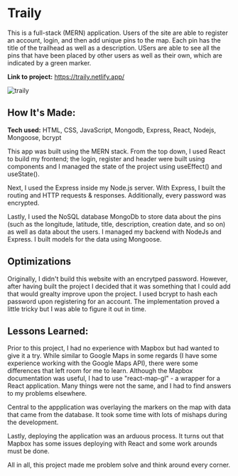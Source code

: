 # Traily
This is a full-stack (MERN) application. Users of the site are able to register an account, login, and then add unique pins to the map. Each pin has the title of the trailhead as well as a description. USers are able to see all the pins that have been placed by other users as well as their own, which are indicated by a green marker. 

**Link to project:** https://traily.netlify.app/

![traily](https://user-images.githubusercontent.com/62025065/176498706-8f16b2f2-25b6-491c-8850-c3fa108789ae.png)

## How It's Made:

**Tech used:** HTML, CSS, JavaScript, Mongodb, Express, React, Nodejs, Mongoose, bcrypt

This app was built using the MERN stack. From the top down, I used React to build my frontend; the login, register and header were built using components and I managed the state of the project using useEffect() and useState().

Next, I used the Express inside my Node.js server. With Express, I built the routing and HTTP requests & responses. Additionally, every password was encrypted.

Lastly, I used the NoSQL database MongoDb to store data about the pins (such as the longitude, latitude, title, description, creation date, and so on) as well as data about the users. I managed my backend with NodeJs and Express. I built models for the data using Mongoose. 

## Optimizations

Originally, I didn't build this website with an encrytped password. However, after having built the project I decided that it was something that I could add that would grealty improve upon the project. I used bcrypt to hash each password upon registering for an account. The implementation proved a little tricky but I was able to figure it out in time.

## Lessons Learned:

Prior to this project, I had no experience with Mapbox but had wanted to give it a try. While similar to Google Maps in some regards (I have some experience working with the Google Maps API), there were some differences that left room for me to learn. Although the Mapbox documentation was useful, I had to use "react-map-gl" - a wrapper for a React application. Many things were not the same, and I had to find answers to my problems elsewhere.

  Central to the appplication was overlaying the markers on the map with data that came from the database. It took some time with lots of mishaps during the development. 
  
   Lastly, deploying the application was an arduous process. It turns out that Mapbox has some issues deploying with React and some work arounds must be done.
   
   All in all, this project made me problem solve and think around every corner.
  

